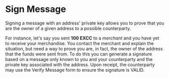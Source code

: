 # Sign Message

Signing a message with an address' private key allows you to prove that you are the owner of a given address to a possible counterparty.

For instance, let's say you sent **100 EXCC** to a _merchant_ and you have yet to receive your merchandise.  You contact the merchant and explain the situation, but need a way to prove you are, in fact, the owner of the address that the funds were sent from.  To do this you can generate a signature based on a message only known to you and your counterparty and the private key associated with the address.  Upon receipt, the counterparty may use the Verify Message form to ensure the signature is VALID.

